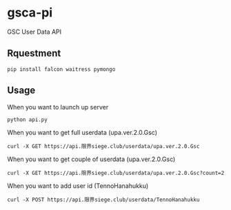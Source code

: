 # gsca-pi

GSC User Data API

## Rquestment

    pip install falcon waitress pymongo

## Usage

When you want to launch up server

	python api.py

When you want to get full userdata (upa.ver.2.0.Gsc)

    curl -X GET https://api.限界siege.club/userdata/upa.ver.2.0.Gsc

 When you want to get couple of userdata (upa.ver.2.0.Gsc)

    curl -X GET https://api.限界siege.club/userdata/upa.ver.2.0.Gsc?count=2

When you want to add user id (TennoHanahukku)

    curl -X POST https://api.限界siege.club/userdata/TennoHanahukku

